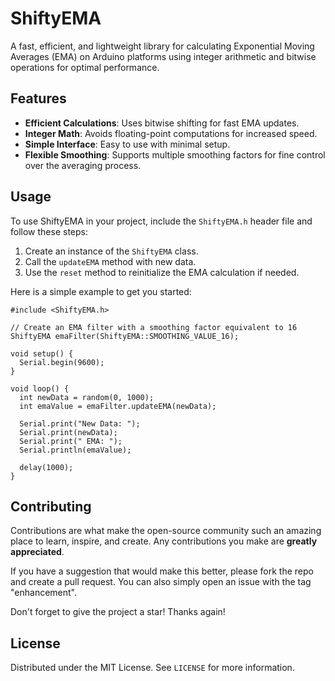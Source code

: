 # ShiftyEMA

A fast, efficient, and lightweight library for calculating Exponential Moving Averages (EMA) on Arduino platforms using integer arithmetic and bitwise operations for optimal performance.

## Features

- **Efficient Calculations**: Uses bitwise shifting for fast EMA updates.
- **Integer Math**: Avoids floating-point computations for increased speed.
- **Simple Interface**: Easy to use with minimal setup.
- **Flexible Smoothing**: Supports multiple smoothing factors for fine control over the averaging process.

## Usage

To use ShiftyEMA in your project, include the `ShiftyEMA.h` header file and follow these steps:

1. Create an instance of the `ShiftyEMA` class.
2. Call the `updateEMA` method with new data.
3. Use the `reset` method to reinitialize the EMA calculation if needed.

Here is a simple example to get you started:

```
#include <ShiftyEMA.h>

// Create an EMA filter with a smoothing factor equivalent to 16
ShiftyEMA emaFilter(ShiftyEMA::SMOOTHING_VALUE_16);

void setup() {
  Serial.begin(9600);
}

void loop() {
  int newData = random(0, 1000);
  int emaValue = emaFilter.updateEMA(newData);
  
  Serial.print("New Data: ");
  Serial.print(newData);
  Serial.print(" EMA: ");
  Serial.println(emaValue);
  
  delay(1000);
}
```

## Contributing

Contributions are what make the open-source community such an amazing place to learn, inspire, and create. Any contributions you make are **greatly appreciated**.

If you have a suggestion that would make this better, please fork the repo and create a pull request. You can also simply open an issue with the tag "enhancement".

Don't forget to give the project a star! Thanks again!

## License

Distributed under the MIT License. See `LICENSE` for more information.


